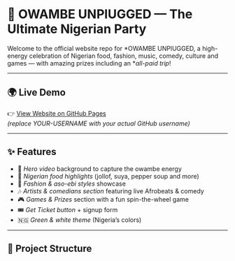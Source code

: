 # 🎉 OWAMBE UNPlUGGED — The Ultimate Nigerian Party

Welcome to the official website repo for *OWAMBE UNPlUGGED, a high-energy celebration of Nigerian food, fashion, music, comedy, culture and games — with amazing prizes including an **all-paid trip*!

---

## 🌍 Live Demo
👉 [View Website on GitHub Pages](https://YOUR-USERNAME.github.io/owambe-unplugged)  
*(replace YOUR-USERNAME with your actual GitHub username)*

---

## ✨ Features
- 🎥 *Hero video* background to capture the owambe energy  
- 🍲 *Nigerian food highlights* (jollof, suya, pepper soup and more)  
- 👗 *Fashion & aso-ebi styles* showcase  
- 🎶 *Artists & comedians section* featuring live Afrobeats & comedy  
- 🎮 *Games & Prizes* section with a fun spin-the-wheel game  
- 🎟 *Get Ticket button* + signup form  
- 🇳🇬 *Green & white theme* (Nigeria’s colors)  

---

## 📂 Project Structure
